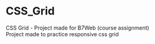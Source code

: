 # CSS_Grid
CSS Grid - Project made for B7Web (course assignment)
<br>
Project made to practice responsive css grid
